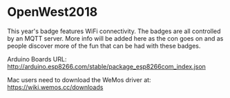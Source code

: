 # OpenWest2018
This year's badge features WiFi connectivity. The badges are all controlled by an MQTT server. More info will be added here as the con goes on and as people discover more of the fun that can be had with these badges.

Arduino Boards URL: http://arduino.esp8266.com/stable/package_esp8266com_index.json

Mac users need to download the WeMos driver at: https://wiki.wemos.cc/downloads
